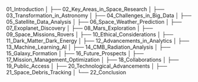 01_Introduction
│   ├── 02_Key_Areas_in_Space_Research
│   ├── 03_Transformation_in_Astronomy
│   ├── 04_Challenges_in_Big_Data
│   ├── 05_Satellite_Data_Analysis
│   ├── 06_Space_Weather_Prediction
│   ├── 07_Exoplanet_Discovery
│   ├── 08_Mars_Exploration
│   ├── 09_Space_Missions_Rovers
│   ├── 10_Ethical_Considerations
│   ├── 11_Dark_Matter_Dark_Energy
│   ├── 12_Advancements_in_Analytics
│   ├── 13_Machine_Learning_AI
│   ├── 14_CMB_Radiation_Analysis
│   ├── 15_Galaxy_Formation
│   ├── 16_Future_Prospects
│   ├── 17_Mission_Management_Optimization
│   ├── 18_Collaborations
│   ├── 19_Public_Access
│   ├── 20_Technological_Advancements
│   ├── 21_Space_Debris_Tracking
│   └── 22_Conclusion


